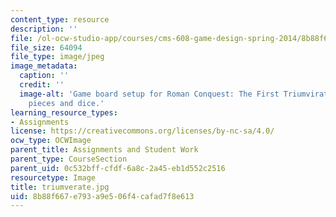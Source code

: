 ```yaml
---
content_type: resource
description: ''
file: /ol-ocw-studio-app/courses/cms-608-game-design-spring-2014/8b88f667e793a9e506f4cafad7f8e613_triumverate.jpg
file_size: 64094
file_type: image/jpeg
image_metadata:
  caption: ''
  credit: ''
  image-alt: 'Game board setup for Roman Conquest: The First Triumvirate, showing
    pieces and dice.'
learning_resource_types:
- Assignments
license: https://creativecommons.org/licenses/by-nc-sa/4.0/
ocw_type: OCWImage
parent_title: Assignments and Student Work
parent_type: CourseSection
parent_uid: 0c532bff-cfdf-6a8c-2a45-eb1d552c2516
resourcetype: Image
title: triumverate.jpg
uid: 8b88f667-e793-a9e5-06f4-cafad7f8e613
---
```

